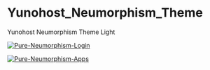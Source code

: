 # Yunohost_Neumorphism_Theme
Yunohost Neumorphism Theme Light

<a href="https://ibb.co/mGnTPZv"><img src="https://i.ibb.co/drNMHCb/Pure-Neumorphism-Login.png" alt="Pure-Neumorphism-Login" border="0"></a>

<a href="https://ibb.co/ypm7Kqb"><img src="https://i.ibb.co/w7Zj84x/Pure-Neumorphism-Apps.png" alt="Pure-Neumorphism-Apps" border="0"></a>
